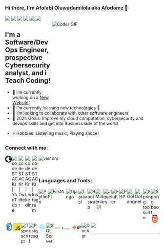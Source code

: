 ### Hi there, I'm Afolabi Oluwadamilola aka [Afodamz][youtube] 👋

![](https://komarev.com/ghpvc/?username=afodamz&color=blue&style=flat)
<a href="https://github.com/afodamz"><img src="https://img.shields.io/github/stars/afodamz?style=flat"/></a>
<a href="https://github.com/afodamz"><img src="https://img.shields.io/github/contributors/afodamz/afodamz?color=orange"/></a>
<a href="https://github.com/afodamz"><img src="https://img.shields.io/github/followers/afodamz?style=flat"/></a>
<a href="https://twitter.com/afodamz"><img src="https://img.shields.io/twitter/follow/afodamz?style=social"/></a>
<a href="https://github.com/afodamz"><img src="https://img.shields.io/github/watchers/afodamz/afodamz?style=flat"/></a>
<br><img align="right" alt="Coder GIF" height=250 width=350 src="https://magiccopy.xyz/assets/images/hadder.gif"/>


## I'm a Software/DevOps Engineer, prospective Cybersecurity analyst, and i Teach Coding!
- 🔭 I’m currently working on a [New Website][website]!
- 🌱 I’m currently learning new technologies 🤣
- 👯 I’m looking to collaborate with other software engineers
- 🥅 2024 Goals: Improve my cloud computation, cybersecurity and devops skills and get into Business side of the world
<!-- - 🥅 2023 Goals: Improve my cloud computation and devops skills and get into cybersecurity [Afodamz][youtube] -->
- ⚡ Hobbies: Listening music, Playing soccer 

### Connect with me:

[<img align="left" alt="codeSTACKr.com" width="22px" src="https://raw.githubusercontent.com/iconic/open-iconic/master/svg/globe.svg" />][website]
[<img align="left" alt="codeSTACKr | YouTube" width="22px" src="https://cdn.jsdelivr.net/npm/simple-icons@v3/icons/youtube.svg" />][youtube]
[<img align="left" alt="codeSTACKr | Twitter" width="22px" src="https://cdn.jsdelivr.net/npm/simple-icons@v3/icons/twitter.svg" />][twitter]
[<img align="left" alt="codeSTACKr | LinkedIn" width="22px" src="https://cdn.jsdelivr.net/npm/simple-icons@v3/icons/linkedin.svg" />][linkedin]
[<img align="left" alt="codeSTACKr | Instagram" width="22px" src="https://cdn.jsdelivr.net/npm/simple-icons@v3/icons/instagram.svg" />][instagram]
![visitors](https://visitor-badge.glitch.me/badge?page_id=page.id)


<br />

### Languages and Tools:

<img align="left" alt="Python" width="30px" src="https://upload.wikimedia.org/wikipedia/commons/thumb/0/0a/Python.svg/1200px-Python.svg.png" />
<img align="left" alt="FastAPI" width="60px" src="https://th.bing.com/th/id/OIP.du7p50wS_fIsaC_lR18qsgAAAA?pid=ImgDet&rs=1" />
<img align="left" alt="Django" width="40px" src="https://www.fullstackpython.com/img/logos/django.png" />
<img align="left" alt="Laravel" width="30px" src="https://encrypted-tbn0.gstatic.com/images?q=tbn:ANd9GcRjfA0kyp8Wl61RuwLrWPEKXRZuef82nF0sw9TYFifvj9U9kzCUkXQ5ffVpF9w9FpkHfy0&usqp=CAU" />
<img align="left" alt="Bootstrap" width="26px" src="https://user-images.githubusercontent.com/19311256/89726916-be5f5380-da3d-11ea-9fa1-108cc23b3945.png" />
<img align="left" alt="MaterialUI" width="26px" src="https://img.stackshare.io/service/1904/default_44d81cb9fadbc3688b7e91a6d5217d0ea5358b57.png" />
<img align="left" alt="Jquery" width="26px" src="https://user-images.githubusercontent.com/19311256/89726918-c28b7100-da3d-11ea-9e0a-b37f1e2527ea.png" />
<img align="left" alt="Flutter" width="26px" src="https://cdn.icon-icons.com/icons2/2108/PNG/512/flutter_icon_130936.png" />
<img align="left" alt="PHP" width="26px" src="https://th.bing.com/th/id/OIP.DnPd5yHeKsm1H63J9w2VSQHaHa?pid=ImgDet&rs=1" />
<img align="left" alt="Golang" width="26px" src="https://go.dev/blog/go-brand/Go-Logo/PNG/Go-Logo_Blue.png" />
<img align="left" alt="Dotnet" width="26px" src="https://th.bing.com/th/id/OIP.Y4gm-FNKdaF1qUqUPsb64wHaHa?pid=ImgDet&rs=1" />
<img align="left" alt="Spring tool suite" width="26px" src="https://user-images.githubusercontent.com/19311256/89726919-c61ef800-da3d-11ea-868d-b33d9955dfcc.png" />
<img align="left" alt="Spring boot" width="26px" src="https://user-images.githubusercontent.com/19311256/89726694-eef1be00-da3a-11ea-8551-a9e143ea0c5d.png" />
<img align="left" alt="HTML5" width="26px" src="https://raw.githubusercontent.com/github/explore/80688e429a7d4ef2fca1e82350fe8e3517d3494d/topics/html/html.png" />
<img align="left" alt="CSS3" width="26px" src="https://raw.githubusercontent.com/github/explore/80688e429a7d4ef2fca1e82350fe8e3517d3494d/topics/css/css.png" />
<img align="left" alt="JavaScript" width="26px" src="https://raw.githubusercontent.com/github/explore/80688e429a7d4ef2fca1e82350fe8e3517d3494d/topics/javascript/javascript.png" />
<img align="left" alt="Typescript" width="26px" src="https://upload.wikimedia.org/wikipedia/commons/thumb/4/4c/Typescript_logo_2020.svg/512px-Typescript_logo_2020.svg.png" />
<img align="left" alt="Postgresql" width="30px" src="https://th.bing.com/th/id/R.a12aa2df399451bb2616e0a08981ed95?rik=D0%2fGAGaeU2cCtA&pid=ImgRaw&r=0" />
<img align="left" alt="React" width="26px" src="https://raw.githubusercontent.com/github/explore/80688e429a7d4ef2fca1e82350fe8e3517d3494d/topics/react/react.png" />
<img align="left" alt="SQLServer" width="26px" src="https://th.bing.com/th/id/OIP.y-deMym4sCo9Fq5m4B8U9QHaHO?pid=ImgDet&rs=1" />
<img align="left" alt="MySQL" width="26px" src="https://raw.githubusercontent.com/github/explore/80688e429a7d4ef2fca1e82350fe8e3517d3494d/topics/mysql/mysql.png" />
<img align="left" alt="MongoDB" width="35px" src="https://raw.githubusercontent.com/github/explore/80688e429a7d4ef2fca1e82350fe8e3517d3494d/topics/mongodb/mongodb.png" />
<img align="left" alt="Git" width="30px" src="https://raw.githubusercontent.com/github/explore/80688e429a7d4ef2fca1e82350fe8e3517d3494d/topics/git/git.png" />
<img align="left" alt="Docker" width="30px" src="https://th.bing.com/th/id/R.f56174382f698556d4d63de4d8c70e48?rik=7TNZh0Qu7rB3qg&riu=http%3a%2f%2flogos-download.com%2fwp-content%2fuploads%2f2016%2f09%2fDocker_logo.png&ehk=3bIEk6kEfOfkM%2fXL3vD30cFCffWkz%2fhymoTC2pq9GVU%3d&risl=&pid=ImgRaw&r=0"/>

<br/>
<br/>

---
<img height="180em" src="https://github-readme-stats.vercel.app/api?username=afodamz&show_icons=true&hide_border=true&&count_private=true&include_all_commits=true" />

---




[website]: http://afodamz.com/
[New Website]: http://afodamz.com/
[Afodamz]: http://afodamz.com/
[twitter]: http://twitter.com/afodamz
[youtube]: https://www.youtube.com/channel/UCp0jUdFSTDEi4gmZljQ9SOg
[instagram]: https://www.instagram.com/afodamz/
[linkedin]: https://www.linkedin.com/in/afodamz
